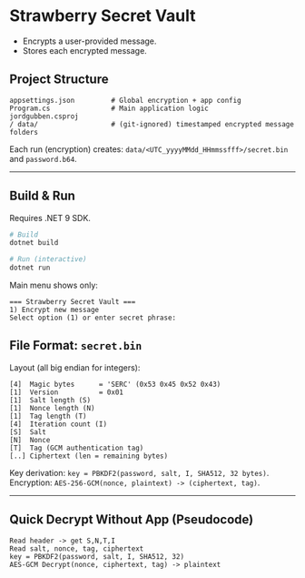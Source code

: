 # Strawberry Secret Vault

- Encrypts a user-provided message.
- Stores each encrypted message.


## Project Structure
```
appsettings.json         # Global encryption + app config
Program.cs               # Main application logic
jordgubben.csproj
/ data/                  # (git-ignored) timestamped encrypted message folders
```

Each run (encryption) creates: `data/<UTC_yyyyMMdd_HHmmssfff>/secret.bin` and `password.b64`.

---
## Build & Run
Requires .NET 9 SDK.
```powershell
# Build
dotnet build

# Run (interactive)
dotnet run 
```

Main menu shows only:
```
=== Strawberry Secret Vault ===
1) Encrypt new message
Select option (1) or enter secret phrase:
```

## File Format: `secret.bin`
Layout (all big endian for integers):
```
[4]  Magic bytes      = 'SERC' (0x53 0x45 0x52 0x43)
[1]  Version          = 0x01
[1]  Salt length (S)
[1]  Nonce length (N)
[1]  Tag length (T)
[4]  Iteration count (I)
[S]  Salt
[N]  Nonce
[T]  Tag (GCM authentication tag)
[..] Ciphertext (len = remaining bytes)
```
Key derivation: `key = PBKDF2(password, salt, I, SHA512, 32 bytes)`.
Encryption: `AES-256-GCM(nonce, plaintext) -> (ciphertext, tag)`.


---
## Quick Decrypt Without App (Pseudocode)
```
Read header -> get S,N,T,I
Read salt, nonce, tag, ciphertext
key = PBKDF2(password, salt, I, SHA512, 32)
AES-GCM Decrypt(nonce, ciphertext, tag) -> plaintext